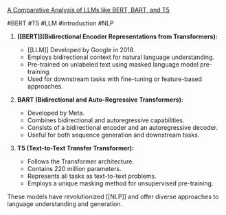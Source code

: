 [A Comparative Analysis of LLMs like BERT, BART, and T5](https://medium.com/@zaiinn440/a-comparative-analysis-of-llms-like-bert-bart-and-t5-a4a873251ff)

#BERT #T5 #LLM #introduction #NLP

1. **[[BERT]](Bidirectional Encoder Representations from Transformers):**
    
    - [[LLM]] Developed by Google in 2018.
    - Employs bidirectional context for natural language understanding.
    - Pre-trained on unlabeled text using masked language model pre-training.
    - Used for downstream tasks with fine-tuning or feature-based approaches.
2. **BART (Bidirectional and Auto-Regressive Transformers):**
    
    - Developed by Meta.
    - Combines bidirectional and autoregressive capabilities.
    - Consists of a bidirectional encoder and an autoregressive decoder.
    - Useful for both sequence generation and downstream tasks.
3. **T5 (Text-to-Text Transfer Transformer):**
    
    - Follows the Transformer architecture.
    - Contains 220 million parameters.
    - Represents all tasks as text-to-text problems.
    - Employs a unique masking method for unsupervised pre-training.

These models have revolutionized [[NLP]] and offer diverse approaches to language understanding and generation.